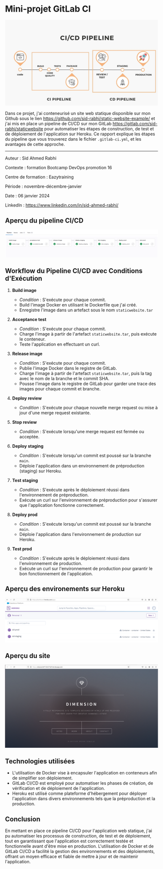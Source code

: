 # Mini-projet GitLab CI

![pipeline ci/cd](images/CICD.jpg "pipeline ci/cd")

Dans ce projet, j'ai conteneurisé un site web statique disponible sur mon Github sous le lien https://github.com/sid-rabhi/static-website-example/ et j'ai mis en place un pipeline de CI/CD sur mon GitLab https://gitlab.com/sid-rabhi/staticwebsite pour automatiser les étapes de construction, de test et de déploiement de l'application sur Heroku. Ce rapport explique les étapes du pipeline que vous trouverez dans le fichier `.gitlab-ci.yml`, et les avantages de cette approche.

---

Auteur : Sid Ahmed Rabhi

Contexte : formation Bootcamp DevOps promotion 16

Centre de formation : Eazytraining

Période : novembre-décembre-janvier

Date : 06 janvier 2024

LinkedIn : https://www.linkedin.com/in/sid-ahmed-rabhi/

## Aperçu du pipeline CI/CD

![pipeline ci/cd](images/pipeline.png "pipeline ci/cd")

## Workflow du Pipeline CI/CD avec Conditions d'Exécution

1. **Build image**
   - *Condition* : S'exécute pour chaque commit.
   - Build l'image Docker en utilisant le Dockerfile que j'ai créé.
   - Enregistre l'image dans un artefact sous le nom `staticwebsite.tar`
   
2. **Acceptance test**
   - *Condition* : S'exécute pour chaque commit.
   - Charge l'image à partir de l'artefact `staticwebsite.tar`, puis exécute le conteneur.
   - Teste l'application en effectuant un curl.

3. **Release image**
   - *Condition* : S'exécute pour chaque commit.
   - Publie l'image Docker dans le registre de GitLab.
   - Charge l'image à partir de l'artefact `staticwebsite.tar`, puis la tag avec le nom de la branche et le commit SHA.
   - Pousse l'image dans le registre de GitLab pour garder une trace des images pour chaque commit et branche.

4. **Deploy review**
   - *Condition* : S'exécute pour chaque nouvelle merge request ou mise à jour d'une merge request existante.
   
   
5. **Stop review**
   - *Condition* : S'exécute lorsqu'une merge request est fermée ou acceptée.
   

6. **Deploy staging**
   - *Condition* : S'exécute lorsqu'un commit est poussé sur la branche `main`.
   - Déploie l'application dans un environnement de préproduction (staging) sur Heroku.
   
7. **Test staging**
   - *Condition* : S'exécute après le déploiement réussi dans l'environnement de préproduction.
   - Exécute un curl sur l'environnement de préproduction pour s'assurer que l'application fonctionne correctement.
   
8. **Deploy prod**
    - *Condition* : S'exécute lorsqu'un commit est poussé sur la branche `main`.
   - Déploie l'application dans l'environnement de production sur Heroku.
   
9. **Test prod**
   - *Condition* : S'exécute après le déploiement réussi dans l'environnement de production.
   - Exécute un curl sur l'environnement de production pour garantir le bon fonctionnement de l'application.



## Aperçu des environements sur Heroku



![webapp](images/heroku.png "webapp")



## Aperçu du site



![webapp](images/website.png "webapp")




## Technologies utilisées

- L'utilisation de Docker vise à encapsuler l'application en conteneurs afin de simplifier son déploiement.
- GitLab CI/CD est employé pour automatiser les phases de création, de vérification et de déploiement de l'application.
- Heroku est utilisé comme plateforme d'hébergement pour déployer l'application dans divers environnements tels que la préproduction et la production.

## Conclusion

En mettant en place ce pipeline CI/CD pour l'application web statique, j'ai pu automatiser les processus de construction, de test et de déploiement, tout en garantissant que l'application est correctement testée et fonctionnelle avant d'être mise en production. L'utilisation de Docker et de GitLab CI/CD a facilité la gestion des environnements et des déploiements, offrant un moyen efficace et fiable de mettre à jour et de maintenir l'application.
